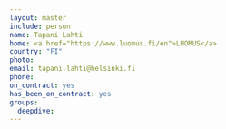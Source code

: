 ```yaml
---
layout: master
include: person
name: Tapani Lahti
home: <a href="https://www.luomus.fi/en">LUOMUS</a>
country: "FI"
photo:
email: tapani.lahti@helsinki.fi
phone:
on_contract: yes
has_been_on_contract: yes
groups:
  deepdive:
---
```

